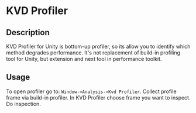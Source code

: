 # KVD Profiler

## Description

KVD Profiler for Unity is bottom-up profiler, so its allow you to identify which method degrades performance. It's not replacement of build-in profiling tool for Unity, but extension and next tool in performance toolkit.

## Usage

To open profiler go to: `Window->Analysis->Kvd Profiler`.
Collect profile frame via build-in profiler.
In KVD Profiler choose frame you want to inspect.
Do inspection.
